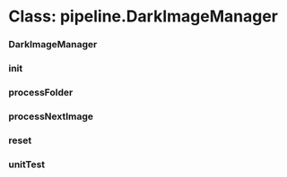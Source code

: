 # Class: pipeline.DarkImageManager

### DarkImageManager




### init




### processFolder




### processNextImage




### reset




### unitTest




